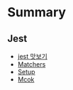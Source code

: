 # Summary

## Jest

* [jest 맛보기](jest/jest맛보기.md)
* [Matchers](jest/Matchers.md)
* [Setup](jest/setup.md)
* [Mcok](jest/Mock.md)

